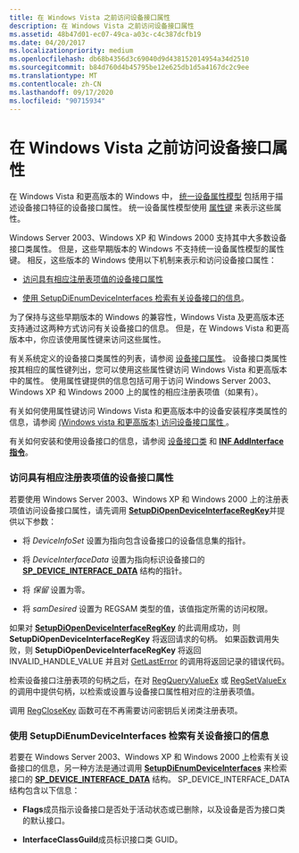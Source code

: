 ```yaml
---
title: 在 Windows Vista 之前访问设备接口属性
description: 在 Windows Vista 之前访问设备接口属性
ms.assetid: 48b47d01-ec07-49ca-a03c-c4c387dcfb19
ms.date: 04/20/2017
ms.localizationpriority: medium
ms.openlocfilehash: db68b4356d3c69040d9d438152014954a34d2510
ms.sourcegitcommit: b84d760d4b45795be12e625db1d5a4167dc2c9ee
ms.translationtype: MT
ms.contentlocale: zh-CN
ms.lasthandoff: 09/17/2020
ms.locfileid: "90715934"
---
```

# <a name="accessing-device-interface-properties-before-windows-vista"></a>在 Windows Vista 之前访问设备接口属性


在 Windows Vista 和更高版本的 Windows 中， [统一设备属性模型](unified-device-property-model--windows-vista-and-later-.md) 包括用于描述设备接口特征的设备接口属性。 统一设备属性模型使用 [属性键](property-keys.md) 来表示这些属性。

Windows Server 2003、Windows XP 和 Windows 2000 支持其中大多数设备接口类属性。 但是，这些早期版本的 Windows 不支持统一设备属性模型的属性键。 相反，这些版本的 Windows 使用以下机制来表示和访问设备接口属性：

-   [访问具有相应注册表项值的设备接口属性](#accessing-device-interface-properties-that-have-corresponding-registry)

-   [使用 SetupDiEnumDeviceInterfaces 检索有关设备接口的信息](#using-setupdienumdeviceinterfaces-to-retrieve-information-about-a-devi)。

为了保持与这些早期版本的 Windows 的兼容性，Windows Vista 及更高版本还支持通过这两种方式访问有关设备接口的信息。 但是，在 Windows Vista 和更高版本中，你应该使用属性键来访问这些属性。

有关系统定义的设备接口类属性的列表，请参阅 [设备接口属性](/previous-versions/ff541409(v=vs.85))。 设备接口类属性按其相应的属性键列出，您可以使用这些属性键访问 Windows Vista 和更高版本中的属性。 使用属性键提供的信息包括可用于访问 Windows Server 2003、Windows XP 和 Windows 2000 上的属性的相应注册表项值（如果有）。

有关如何使用属性键访问 Windows Vista 和更高版本中的设备安装程序类属性的信息，请参阅 [ (Windows vista 和更高版本) 访问设备接口属性 ](accessing-device-interface-properties--windows-vista-and-later-.md)。

有关如何安装和使用设备接口的信息，请参阅 [设备接口类](./overview-of-device-interface-classes.md) 和 [**INF AddInterface 指令**](inf-addinterface-directive.md)。

### <a name="accessing-device-interface-properties-that-have-corresponding-registry-entry-values"></a><a href="" id="accessing-device-interface-properties-that-have-corresponding-registry"></a> 访问具有相应注册表项值的设备接口属性

若要使用 Windows Server 2003、Windows XP 和 Windows 2000 上的注册表项值访问设备接口属性，请先调用 [**SetupDiOpenDeviceInterfaceRegKey**](/windows/win32/api/setupapi/nf-setupapi-setupdiopendeviceinterfaceregkey)并提供以下参数：

-   将 *DeviceInfoSet* 设置为指向包含设备接口的设备信息集的指针。

-   将 *DeviceInterfaceData* 设置为指向标识设备接口的 [**SP_DEVICE_INTERFACE_DATA**](/windows/win32/api/setupapi/ns-setupapi-sp_device_interface_data) 结构的指针。

-   将 *保留* 设置为零。

-   将 *samDesired* 设置为 REGSAM 类型的值，该值指定所需的访问权限。

如果对 [**SetupDiOpenDeviceInterfaceRegKey**](/windows/win32/api/setupapi/nf-setupapi-setupdiopendeviceinterfaceregkey) 的此调用成功，则 **SetupDiOpenDeviceInterfaceRegKey** 将返回请求的句柄。 如果函数调用失败，则 **SetupDiOpenDeviceInterfaceRegKey** 将返回 INVALID_HANDLE_VALUE 并且对 [GetLastError](https://go.microsoft.com/fwlink/p/?linkid=169416) 的调用将返回记录的错误代码。

检索设备接口注册表项的句柄之后，在对 [RegQueryValueEx](https://go.microsoft.com/fwlink/p/?linkid=95398) 或 [RegSetValueEx](https://go.microsoft.com/fwlink/p/?linkid=95399) 的调用中提供句柄，以检索或设置与设备接口属性相对应的注册表项值。

调用 [RegCloseKey](https://go.microsoft.com/fwlink/p/?linkid=194543) 函数可在不再需要访问密钥后关闭类注册表项。

### <a name="using-setupdienumdeviceinterfaces-to-retrieve-information-about-a-device-interface"></a><a href="" id="using-setupdienumdeviceinterfaces-to-retrieve-information-about-a-devi"></a> 使用 SetupDiEnumDeviceInterfaces 检索有关设备接口的信息

若要在 Windows Server 2003、Windows XP 和 Windows 2000 上检索有关设备接口的信息，另一种方法是通过调用 [**SetupDiEnumDeviceInterfaces**](/windows/win32/api/setupapi/nf-setupapi-setupdienumdeviceinterfaces) 来检索接口的 [**SP_DEVICE_INTERFACE_DATA**](/windows/win32/api/setupapi/ns-setupapi-sp_device_interface_data) 结构。 SP_DEVICE_INTERFACE_DATA 结构包含以下信息：

-   **Flags**成员指示设备接口是否处于活动状态或已删除，以及设备是否为接口类的默认接口。

-   **InterfaceClassGuild**成员标识接口类 GUID。

 

